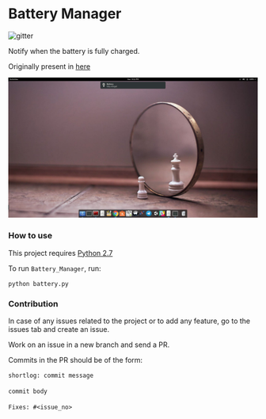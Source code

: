 # Battery Manager

![gitter](https://badges.gitter.im/gitterHQ/gitterHQ.github.io.svg)

Notify when the battery is fully charged.

Originally present in [here](https://github.com/RudraNilBasu/python-scripts)

![fully_charged](/branding/screenshot.png)

### How to use

This project requires [Python 2.7](https://www.python.org/download/releases/2.7/)

To run `Battery_Manager`, run: 

```
python battery.py
```

### Contribution

In case of any issues related to the project or to add any feature, go to the issues tab and create an issue.

Work on an issue in a new branch and send a PR.

Commits in the PR should be of the form: 

```
shortlog: commit message

commit body

Fixes: #<issue_no>
```
